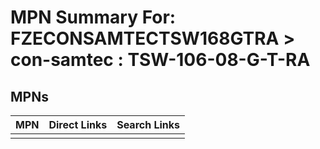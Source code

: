



# MPN Summary For: FZECONSAMTECTSW168GTRA > con-samtec : TSW-106-08-G-T-RA

## MPNs
  

|MPN|Direct Links|Search Links|
| :--- | :--- | :--- |
||||

